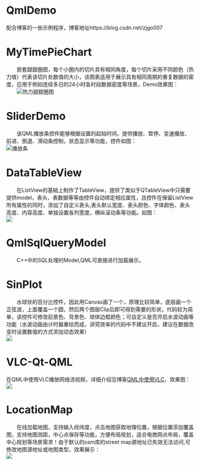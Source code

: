 # QmlDemo
配合博客的一些示例程序，博客地址https://blog.csdn.net/zjgo007

# MyTimePieChart
　　嵌套甜甜圈图，每个小圈内的切片具有相同角度，每个切片采用不同颜色（热力值）代表该切片处数值的大小，该图表适用于展示具有相同周期的重复数据的密度，应用于例如连续多日的24小时各时段数据密度等场景，Demo效果图：</br>
　　![热力甜甜圈图](https://img-blog.csdnimg.cn/3ab837a34e1441da88414ff766e1686e.gif#pic_center)
# SliderDemo
　　该QML播放条控件能够根据设置的起始时间，提供播放、暂停、变速播放、前进、倒退、滑动条控制，状态显示等功能，控件如图：</br>
![播放条](https://img-blog.csdnimg.cn/20210613160952733.png)

# DataTableView
　　在ListView的基础上制作了TableView，提供了类似于QTableView中只需要提供model，表头、表数据等等由控件自动绑定相应属性，且控件在保留ListView所有属性的同时，添加了自定义表头,表头默认宽度、表头颜色、字体颜色、表头高度、内容高度、单独设置各列宽度，横纵滚动条等功能。如图：</br>
![](https://img-blog.csdnimg.cn/20210113153402329.png)

# QmlSqlQueryModel
　　C++中的SQL处理的Model,QML可直接进行加载展示。

# SinPlot
　　水球状的百分比控件，因此用Canvas画了一个，原理比较简单，底层画一个正弦波，上面覆盖一个圆，然后两个图层Clip后即可得到需要的形状，代码较为简单，该控件可修改前景色、背景色、球体边框颜色；可自定义是否开启水波动画等功能（水波动画由计时器重绘而成，讲究效率的代码中不建议开启，建议在数据改变时设置数值的方式添加动态效果）</br>
![](https://img-blog.csdnimg.cn/20200803170601827.gif)

# VLC-Qt-QML
在QML中使用VLC播放网络流视频，详细介绍见博客[QML中使用VLC](https://blog.csdn.net/zjgo007/article/details/107534075?spm=1001.2014.3001.5501)，效果图：</br>
![](https://img-blog.csdnimg.cn/20200723130014344.gif)

# LocationMap
　　在线加载地图，支持输入经纬度，点击地图获取地理位置，根据位置添加覆盖图，支持地图测距，中心点保存等功能，方便布局规划，适合电商网点布局，覆盖中心规划等场景需求！由于默认的osm库的street map源地址已失效无法访问,可修改地图源地址或地图类型，效果展示：</br>
![](https://img-blog.csdnimg.cn/20200706231351292.gif)

